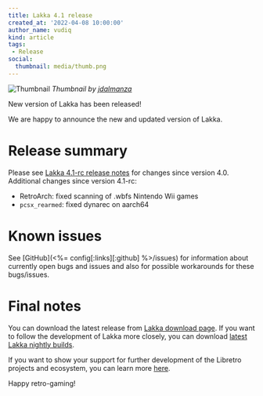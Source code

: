 ```yaml
---
title: Lakka 4.1 release
created_at: '2022-04-08 10:00:00'
author_name: vudiq
kind: article
tags:
 - Release
social:
  thumbnail: media/thumb.png
---
```


![Thumbnail](media/thumb.png)
_Thumbnail by [jdalmanza](https://www.instagram.com/jdalmanza/)_


New version of Lakka has been released!

We are happy to announce the new and updated version of Lakka.


# Release summary

Please see [Lakka 4.1-rc release notes](/articles/2022/04/03/lakka-4.1-rc/) for changes since version 4.0. Additional changes since version 4.1-rc:

- RetroArch: fixed scanning of .wbfs Nintendo Wii games
- `pcsx_rearmed`: fixed dynarec on aarch64


# Known issues

See [GitHub](<%= config[:links][:github] %>/issues) for information about currently open bugs and issues and also for possible workarounds for these bugs/issues.


# Final notes

You can download the latest release from [Lakka download page](/get/). If you want to follow the development of Lakka more closely, you can download [latest Lakka nightly builds](<%= @config[:devel][:'all-latest'] %>).

If you want to show your support for further development of the Libretro projects and ecosystem, you can learn more [here](https://retroarch.com/index.php?page=donate).

Happy retro-gaming!
